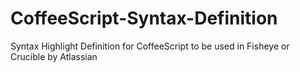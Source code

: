 CoffeeScript-Syntax-Definition
==============================

Syntax Highlight Definition for CoffeeScript to be used in Fisheye or Crucible by Atlassian